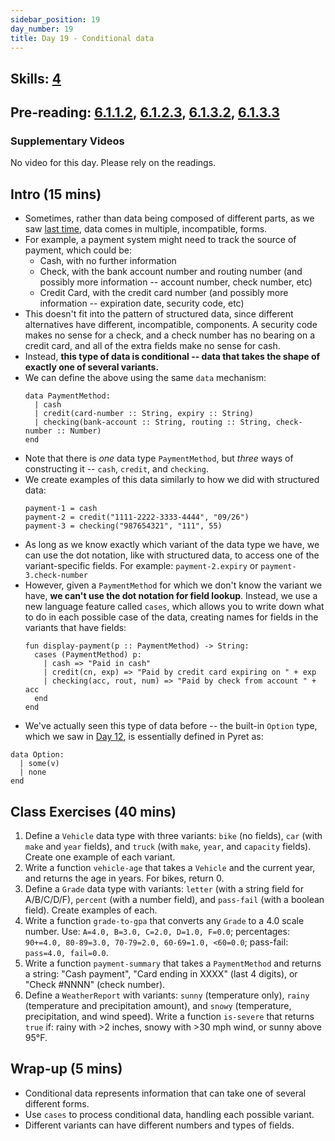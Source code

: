 ```yaml
---
sidebar_position: 19
day_number: 19
title: Day 19 - Conditional data
---
```


## Skills: [4](</skills/#(4)>)

## Pre-reading: [6.1.1.2](%7B%7BDCIC_DOMAIN%7D%7D/intro-struct-data.html#%28part._.A_.First_.Peek_at_.Conditional_.Data%29), [6.1.2.3](%7B%7BDCIC_DOMAIN%7D%7D/intro-struct-data.html#%28part._.Defining_and_.Creating_.Conditional_.Data%29), [6.1.3.2](%7B%7BDCIC_DOMAIN%7D%7D/intro-struct-data.html#%28part._telling-apart-variants%29), [6.1.3.3](%7B%7BDCIC_DOMAIN%7D%7D/intro-struct-data.html#%28part._process-fields-variants%29)

### Supplementary Videos

No video for this day. Please rely on the readings.

## Intro (15 mins)

- Sometimes, rather than data being composed of different parts, as we saw [last
  time](/days/18), data comes in multiple, incompatible, forms.
- For example, a payment system might need to track the source of payment, which
  could be:
  - Cash, with no further information
  - Check, with the bank account number and routing number (and possibly more information -- account number, check number, etc)
  - Credit Card, with the credit card number (and possibly more information -- expiration date, security code, etc)
- This doesn't fit into the pattern of structured data, since different
  alternatives have different, incompatible, components. A security code makes
  no sense for a check, and a check number has no bearing on a credit card, and
  all of the extra fields make no sense for cash.
- Instead, **this type of data is conditional -- data that takes the shape of
  exactly one of several variants.**
- We can define the above using the same `data` mechanism:
  ```pyret
  data PaymentMethod:
    | cash
    | credit(card-number :: String, expiry :: String)
    | checking(bank-account :: String, routing :: String, check-number :: Number)
  end
  ```
- Note that there is _one_ data type `PaymentMethod`, but _three_ ways of
  constructing it -- `cash`, `credit`, and `checking`.
- We create examples of this data similarly to how we did with structured data:
  ```pyret
  payment-1 = cash
  payment-2 = credit("1111-2222-3333-4444", "09/26")
  payment-3 = checking("987654321", "111", 55)
  ```
- As long as we know exactly which variant of the data type we have, we can use the dot notation, like with structured data, to access one of the variant-specific fields. For example: `payment-2.expiry` or `payment-3.check-number`
- However, given a `PaymentMethod` for which we don't know the variant we have,  **we can't use the dot notation for field lookup**. Instead, we use a
  new language feature called `cases`, which allows you to write down what to do in each possible case
  of the data, creating names for fields in the variants that have fields:
  ```pyret
  fun display-payment(p :: PaymentMethod) -> String:
    cases (PaymentMethod) p:
      | cash => "Paid in cash"
      | credit(cn, exp) => "Paid by credit card expiring on " + exp
      | checking(acc, rout, num) => "Paid by check from account " + acc
    end
  end
  ```
- We've actually seen this type of data before -- the built-in `Option` type, which we saw in [Day 12](/days/12), is essentially defined in Pyret as:

```pyret
data Option:
  | some(v)
  | none
end
```

## Class Exercises (40 mins)

1. Define a `Vehicle` data type with three variants: `bike` (no fields), `car`
  (with `make` and `year` fields), and `truck` (with `make`, `year`, and
  `capacity` fields). Create one example of each variant.
1. Write a function `vehicle-age` that takes a `Vehicle` and the current year,
  and returns the age in years. For bikes, return 0.
1. Define a `Grade` data type with variants: `letter` (with a string field for
  A/B/C/D/F), `percent` (with a number field), and `pass-fail` (with a boolean
  field). Create examples of each.
1. Write a function `grade-to-gpa` that converts any `Grade` to a 4.0 scale
  number. Use: `A=4.0, B=3.0, C=2.0, D=1.0, F=0.0`; percentages: `90+=4.0, 80-89=3.0, 70-79=2.0, 60-69=1.0, <60=0.0`; pass-fail: `pass=4.0, fail=0.0`.
1. Write a function `payment-summary` that takes a `PaymentMethod` and returns a
  string: "Cash payment", "Card ending in XXXX" (last 4 digits), or "Check
  #NNNN" (check number).
1. Define a `WeatherReport` with variants: `sunny` (temperature only), `rainy`
  (temperature and precipitation amount), and `snowy` (temperature,
  precipitation, and wind speed). Write a function `is-severe` that returns
  `true` if: rainy with >2 inches, snowy with >30 mph wind, or sunny above 95°F.

## Wrap-up (5 mins)

- Conditional data represents information that can take one of several different forms.
- Use `cases` to process conditional data, handling each possible variant.
- Different variants can have different numbers and types of fields.
